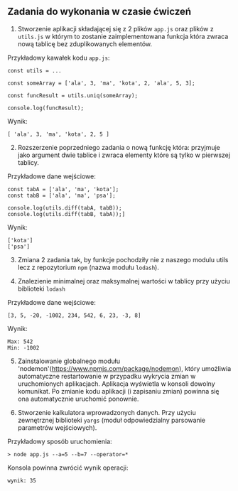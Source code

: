 ## Zadania do wykonania w czasie ćwiczeń

1. Stworzenie aplikacji składającej się z 2 plików `app.js` oraz plików z `utils.js` w którym to zostanie zaimplementowana funkcja która zwraca nową tablicę bez zduplikowanych elementów.

Przykładowy kawałek kodu `app.js`:
```
const utils = ...

const someArray = ['ala', 3, 'ma', 'kota', 2, 'ala', 5, 3];

const funcResult = utils.uniq(someArray);

console.log(funcResult);
```

Wynik:
```
[ 'ala', 3, 'ma', 'kota', 2, 5 ]
```

2. Rozszerzenie poprzedniego zadania o nową funkcję która:
przyjmuje jako argument dwie tablice i zwraca elementy które są tylko w pierwszej tablicy.

Przykładowe dane wejściowe:
```
const tabA = ['ala', 'ma', 'kota'];
const tabB = ['ala', 'ma', 'psa'];

console.log(utils.diff(tabA, tabB));
console.log(utils.diff(tabB, tabA));]
```

Wynik:
```
['kota']
['psa']
```

3. Zmiana 2 zadania tak, by funkcje pochodziły nie z naszego modulu utils lecz z repozytorium `npm` (nazwa modułu `lodash`).

4. Znalezienie minimalnej oraz maksymalnej wartości w tablicy przy użyciu biblioteki `lodash` 

Przykładowe dane wejściowe:
```
[3, 5, -20, -1002, 234, 542, 6, 23, -3, 8]
```

Wynik:
```
Max: 542
Min: -1002
```

5. Zainstalowanie globalnego modułu 'nodemon'(https://www.npmjs.com/package/nodemon), który umożliwia automatyczne restartowanie w przypadku wykrycia zmian w uruchomionych aplikacjach.
Aplikacja wyświetla w konsoli dowolny komunikat. Po zmianie kodu aplikacji (i zapisaniu zmian) powinna się ona automatycznie uruchomić ponownie.

6. Stworzenie kalkulatora wprowadzonych danych. Przy użyciu zewnętrznej biblioteki `yargs` (moduł odpowiedzialny parsowanie parametrów wejściowych). 

Przykładowy sposób uruchomienia:
```
> node app.js --a=5 --b=7 --operator=*
```

Konsola powinna zwrócić wynik operacji:

```
wynik: 35
```
